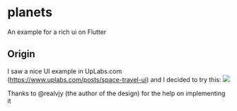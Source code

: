 # planets

An example for a rich ui on Flutter

## Origin

I saw a nice UI example in UpLabs.com (https://www.uplabs.com/posts/space-travel-ui) and I decided to try this:
![](https://assets.materialup.com/uploads/899c4aa9-1d71-4027-be8b-5a36dab029cb/preview.png)

Thanks to @realvjy (the author of the design) for the help on implementing it


